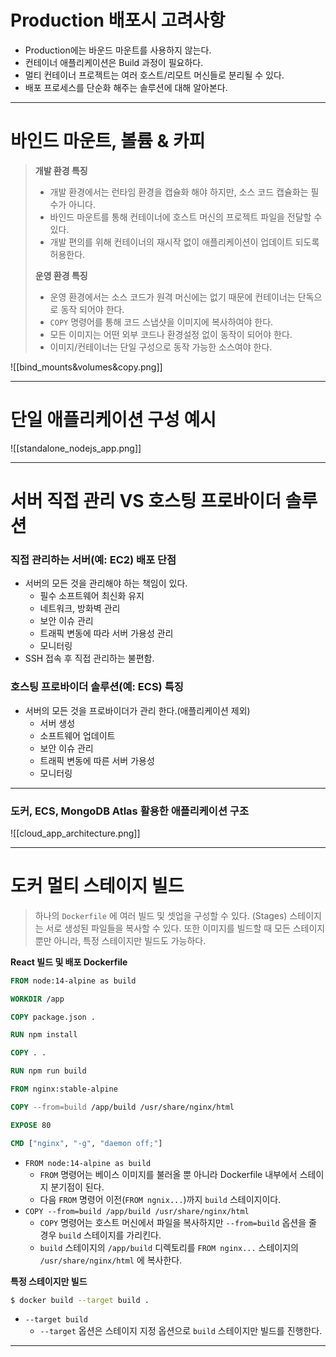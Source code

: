 # Production 배포시 고려사항

- Production에는 바운드 마운트를 사용하지 않는다.
- 컨테이너 애플리케이션은 Build 과정이 필요하다.
- 멀티 컨테이너 프로젝트는 여러 호스트/리모트 머신들로 분리될 수 있다.
- 배포 프로세스를 단순화 해주는 솔루션에 대해 알아본다.

---
# 바인드 마운트, 볼륨 & 카피

>**개발 환경 특징**
>- 개발 환경에서는 런타임 환경을 캡슐화 해야 하지만, 소스 코드 캡슐화는 필수가 아니다.
>- 바인드 마운트를 통해 컨테이너에 호스트 머신의 프로젝트 파일을 전달할 수 있다.
>- 개발 편의를 위해 컨테이너의 재시작 없이 애플리케이션이 업데이트 되도록 허용한다.
>
>**운영 환경 특징**
>- 운영 환경에서는 소스 코드가 원격 머신에는 없기 때문에 컨테이너는 단독으로 동작 되어야 한다.
>- `COPY` 명령어를 통해 코드 스냅샷을 이미지에 복사하여야 한다.
>- 모든 이미지는 어떤 외부 코드나 환경설정 없이 동작이 되어야 한다.
>- 이미지/컨테이너는 단일 구성으로 동작 가능한 소스여야 한다.

![[bind_mounts&volumes&copy.png]]

---
# 단일 애플리케이션 구성 예시

![[standalone_nodejs_app.png]]

---
# 서버 직접 관리 VS 호스팅 프로바이더 솔루션

### 직접 관리하는 서버(예: EC2) 배포 단점
- 서버의 모든 것을 관리해야 하는 책임이 있다.
	- 필수 소프트웨어 최신화 유지
	- 네트워크, 방화벽 관리
	- 보안 이슈 관리
	- 트래픽 변동에 따라 서버 가용성 관리
	- 모니터링
- SSH 접속 후 직접 관리하는 불편함.

### 호스팅 프로바이더 솔루션(예: ECS) 특징
- 서버의 모든 것을 프로바이더가 관리 한다.(애플리케이션 제외)
	- 서버 생성
	- 소프트웨어 업데이트
	- 보안 이슈 관리
	- 트래픽 변동에 따른 서버 가용성
	- 모니터링

---
### 도커, ECS, MongoDB Atlas 활용한 애플리케이션 구조

![[cloud_app_architecture.png]]

---
# 도커 멀티 스테이지 빌드

>하나의 `Dockerfile` 에 여러 빌드 및 셋업을 구성할 수 있다. (Stages)
>스테이지는 서로 생성된 파일들을 복사할 수 있다.
>또한 이미지를 빌드할 때 모든 스테이지 뿐만 아니라, 특정 스테이지만 빌드도 가능하다.

**React 빌드 및 배포 Dockerfile**
```dockerfile
FROM node:14-alpine as build

WORKDIR /app

COPY package.json .

RUN npm install

COPY . .

RUN npm run build

FROM nginx:stable-alpine

COPY --from=build /app/build /usr/share/nginx/html

EXPOSE 80

CMD ["nginx", "-g", "daemon off;"]
```
- `FROM node:14-alpine as build`
	- `FROM` 명령어는 베이스 이미지를 불러올 뿐 아니라 Dockerfile 내부에서 스테이지 분기점이 된다.
	- 다음 `FROM` 명령어 이전(`FROM ngnix...`)까지 `build` 스테이지이다.
- `COPY --from=build /app/build /usr/share/nginx/html`
	- `COPY` 명령어는 호스트 머신에서 파일을 복사하지만 `--from=build` 옵션을 줄 경우 `build` 스테이지를 가리킨다.
	- `build` 스테이지의 `/app/build` 디렉토리를 `FROM nginx...` 스테이지의 `/usr/share/nginx/html` 에 복사한다.

**특정 스테이지만 빌드**
```bash
$ docker build --target build .
```
- `--target build`
	- `--target` 옵션은 스테이지 지정 옵션으로 `build` 스테이지만 빌드를 진행한다.

---
